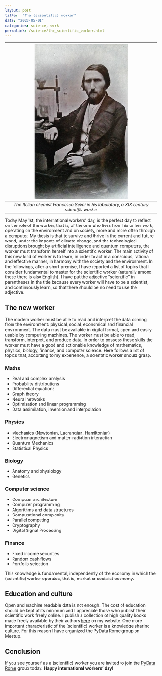 ```yaml
---
layout: post
title:  "The (scientific) worker"
date: "2023-05-01"
categories: science, work
permalink: /science/the_scientific_worker.html
---
```

|![Francesco Selmi](../assets/science/francesco_selmi_lab_small.jpg)|
|:--:|
|*The Italian chemist Francesco Selmi in his laboratory, a XIX century scientific worker*|

Today May 1st, the international workers’ day, is the perfect day to reflect on the role of the worker, that is, of the one who lives from his or her work, operating on the environment and on society, more and more often through a computer. My thesis is that to survive and thrive in the current and future world, under the impacts of climate change, and the technological disruptions brought by artificial intelligence and quantum computers, the worker must transform herself into a scientific worker. The main activity of this new kind of worker is to learn, in order to act in a conscious, rational and effective manner, in harmony with the society and the environment. In the followings, after a short premise, I have reported a list of topics that I consider fundamental to master for the scientific worker (naturally among these there is also English). I have put the adjective “scientific” in parentheses in the title because every worker will have to be a scientist, and continuously learn, so that there should be no need to use the adjective.

## The new worker
The modern worker must be able to read and interpret the data coming from the environment: physical, social, economical and financial environment. The data must be available in digital format, open and easily usable by computing machines. The worker must be able to read, transform, interpret, and produce data. In order to possess these skills the worker must have a good and actionable knowledge of  mathematics, physics, biology, finance, and computer science. Here follows a list of topics that, according to my experience, a scientific worker should grasp.

### Maths
* Real and complex analysis
* Probability distributions
* Differential equations
* Graph theory
* Neural networks
* Optimization and linear programming
* Data assimilation, inversion and interpolation

### Physics
* Mechanics (Newtonian, Lagrangian, Hamiltonian)
* Electromagnetism and matter-radiation interaction
* Quantum Mechanics
* Statistical Physics

### Biology
* Anatomy and physiology
* Genetics

### Computer science
* Computer architecture
* Computer programming
* Algorithms and data structures
* Computational complexity
* Parallel computing
* Cryptography
* Digital Signal Processing

### Finance
* Fixed income securities
* Random cash flows
* Portfolio selection

This knowledge is fundamental, independently of the economy in which the (scientific) worker operates, that is, market or socialist economy.

## Education and culture
Open and machine readable data is not enough. The cost of education should be kept at its minimum and I appreciate those who publish their scientific work freely online. I publish a collection of high quality books made freely available by their authors [here](/bookshelf) on my website.  One more important characteristic of the (scientific) worker is a knowledge sharing culture. For this reason I have organized the PyData Rome group on Meetup.

## Conclusion
If you see yourself as a (scientific) worker you are invited to join the [PyData Rome](https://www.meetup.com/pydata-rome/) group today. **Happy international workers’ day!**

